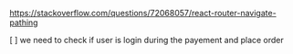 
https://stackoverflow.com/questions/72068057/react-router-navigate-pathing

[ ]  we need to check if user is login during the payement and place order
